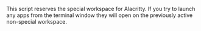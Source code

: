 This script reserves the special workspace for Alacritty. If you try to launch any apps from the terminal window they will open on the previously active non-special workspace.

